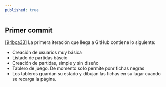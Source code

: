 ```yaml
---
published: true
---
```


## Primer commit

[[94bca33](https://github.com/shadowlink/GoProject/commit/93bca337f3b2150ffe5608b9e90f4aacee7c4370)] La primera iteración que llega a GitHub contiene lo siguiente:

- Creación de usuarios muy básica
- Listado de partidas báscio
- Creación de partidas, simple y sin diseño
- Tablero de juego. De momento solo permite ponr fichas negras
- Los tableros guardan su estado y dibujan las fichas en su lugar cuando se recarga la página.